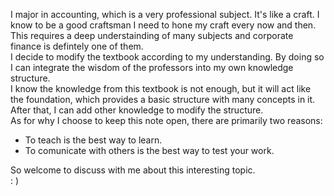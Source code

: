 I major in accounting, which is a very professional subject. It's like a craft. I know to be a good craftsman I need to hone my craft every now and then. This requires a deep understainding of many subjects and corporate finance is defintely one of them.   
I decide to modify the textbook according to my understanding. By doing so I can integrate the wisdom of the professors into my own knowledge structure.   
I know the knowledge from this textbook is not enough, but it will act like the foundation, which provides a basic structure with many concepts in it. After that, I can add other knowledge to modify the structure.   
As for why I choose to keep this note open, there are primarily two reasons:  
* To teach is the best way to learn.
* To comunicate with others is the best way to test your work.         

So welcome to discuss with me about this interesting topic.   
: )  

